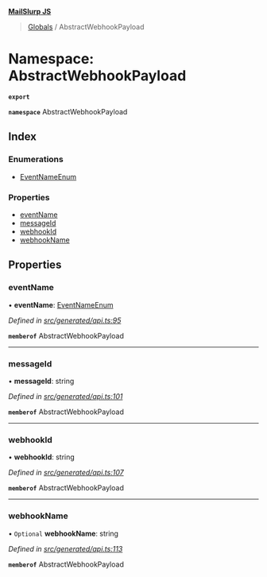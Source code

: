 **[MailSlurp JS](../README.md)**

> [Globals](../README.md) / AbstractWebhookPayload

# Namespace: AbstractWebhookPayload

**`export`** 

**`namespace`** AbstractWebhookPayload

## Index

### Enumerations

* [EventNameEnum](../enums/abstractwebhookpayload.eventnameenum.md)

### Properties

* [eventName](abstractwebhookpayload.md#eventname)
* [messageId](abstractwebhookpayload.md#messageid)
* [webhookId](abstractwebhookpayload.md#webhookid)
* [webhookName](abstractwebhookpayload.md#webhookname)

## Properties

### eventName

•  **eventName**: [EventNameEnum](../enums/abstractwebhookpayload.eventnameenum.md)

*Defined in [src/generated/api.ts:95](https://github.com/mailslurp/mailslurp-client/blob/751f7bb/src/generated/api.ts#L95)*

**`memberof`** AbstractWebhookPayload

___

### messageId

•  **messageId**: string

*Defined in [src/generated/api.ts:101](https://github.com/mailslurp/mailslurp-client/blob/751f7bb/src/generated/api.ts#L101)*

**`memberof`** AbstractWebhookPayload

___

### webhookId

•  **webhookId**: string

*Defined in [src/generated/api.ts:107](https://github.com/mailslurp/mailslurp-client/blob/751f7bb/src/generated/api.ts#L107)*

**`memberof`** AbstractWebhookPayload

___

### webhookName

• `Optional` **webhookName**: string

*Defined in [src/generated/api.ts:113](https://github.com/mailslurp/mailslurp-client/blob/751f7bb/src/generated/api.ts#L113)*

**`memberof`** AbstractWebhookPayload
